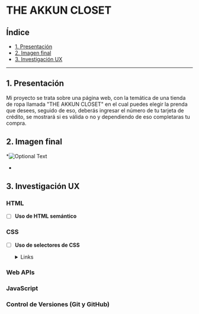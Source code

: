 # THE AKKUN CLOSET

## Índice

* [1. Presentación](#1-presentación)
* [2. Imagen final](#2-imagen-final)
* [3. Investigación UX](#3-investigación-ux)


***

## 1. Presentación

Mi proyecto se trata sobre una página web, con la temática de una tienda de ropa llamada "THE AKKUN CLOSET" en el cual puedes elegir la prenda que desees, seguido de eso, deberás ingresar el número de tu tarjeta de crédito, se mostrará si es válida o no y dependiendo de eso completaras tu compra. 

## 2. Imagen final

 *![Optional Text](../imagenes/P1.png)

 *


## 3. Investigación UX



### HTML

- [ ] **Uso de HTML semántico**


### CSS

- [ ] **Uso de selectores de CSS**

  <details><summary>Links</summary><p>

  * [Intro a CSS](https://curriculum.laboratoria.la/es/topics/css/01-css/01-intro-css)
  * [CSS Selectors - MDN](https://developer.mozilla.org/es/docs/Web/CSS/CSS_Selectors)
</p></details>


### Web APIs



### JavaScript



### Control de Versiones (Git y GitHub)




